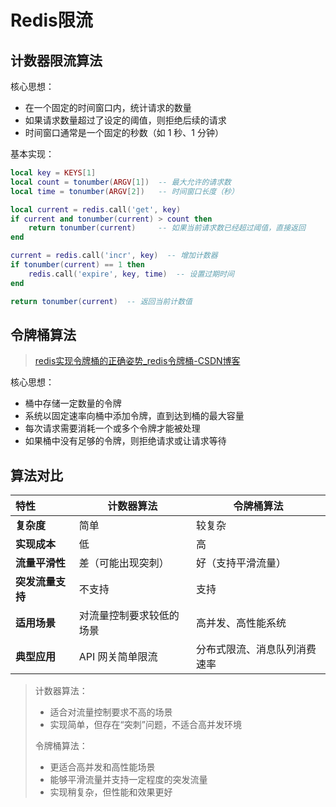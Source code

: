 # Redis限流

## 计数器限流算法

核心思想：

- 在一个固定的时间窗口内，统计请求的数量
- 如果请求数量超过了设定的阈值，则拒绝后续的请求
- 时间窗口通常是一个固定的秒数（如 1 秒、1 分钟）

基本实现：

```lua
local key = KEYS[1]
local count = tonumber(ARGV[1])  -- 最大允许的请求数
local time = tonumber(ARGV[2])   -- 时间窗口长度（秒）

local current = redis.call('get', key)
if current and tonumber(current) > count then
    return tonumber(current)     -- 如果当前请求数已经超过阈值，直接返回
end

current = redis.call('incr', key)  -- 增加计数器
if tonumber(current) == 1 then
    redis.call('expire', key, time)  -- 设置过期时间
end

return tonumber(current)  -- 返回当前计数值
```

## 令牌桶算法

> [redis实现令牌桶的正确姿势_redis令牌桶-CSDN博客](https://blog.csdn.net/weixin_42645678/article/details/124428393)

核心思想：

- 桶中存储一定数量的令牌
- 系统以固定速率向桶中添加令牌，直到达到桶的最大容量
- 每次请求需要消耗一个或多个令牌才能被处理
- 如果桶中没有足够的令牌，则拒绝请求或让请求等待

## 算法对比

| 特性             | 计数器算法               | 令牌桶算法                   |
| :--------------- | ------------------------ | ---------------------------- |
| **复杂度**       | 简单                     | 较复杂                       |
| **实现成本**     | 低                       | 高                           |
| **流量平滑性**   | 差（可能出现突刺）       | 好（支持平滑流量）           |
| **突发流量支持** | 不支持                   | 支持                         |
| **适用场景**     | 对流量控制要求较低的场景 | 高并发、高性能系统           |
| **典型应用**     | API 网关简单限流         | 分布式限流、消息队列消费速率 |

> 计数器算法：
>
> - 适合对流量控制要求不高的场景
> - 实现简单，但存在“突刺”问题，不适合高并发环境
>
> 令牌桶算法：
>
> - 更适合高并发和高性能场景
> - 能够平滑流量并支持一定程度的突发流量
> - 实现稍复杂，但性能和效果更好